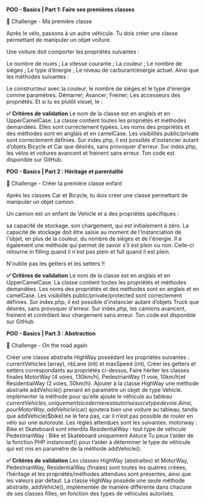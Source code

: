 **POO - Basics | Part 1: Faire ses premières classes**

💪 Challenge - Ma première classe

Après le vélo, passons à un autre véhicule. Tu dois créer une classe permettant de manipuler un objet voiture.

Une voiture doit comporter les propriétés suivantes :

Le nombre de roues ;
La vitesse courante ;
La couleur ;
Le nombre de sièges ;
Le type d’énergie ;
Le niveau de carburant/énergie actuel.
Ainsi que les méthodes suivantes :

Le constructeur avec la couleur, le nombre de sièges et le type d'énergie comme paramètres.
Démarrer;
Avancer;
Freiner;
Les accesseurs des propriétés.
Et si tu es plutôt visuel, le :



**✅ Critères de validation**
Le nom de la classe est en anglais et en UpperCamelCase.
La classe contient toutes les propriétés et méthodes demandées. Elles sont correctement typées.
Les noms des propriétés et des méthodes sont en anglais et en camelCase.
Les visibilités public/private sont correctement définies.
Sur index.php, il est possible d'instancier autant d’objets Bicycle et Car que désirés, sans provoquer d'erreur.
Sur index.php, les vélos et voitures avancent et freinent sans erreur.
Ton code est disponible sur GitHub.

**POO - Basics | Part 2 : Héritage et parentalité**

💪 Challenge - Créer ta première classe enfant

Après les classes Car et Bicycle, tu dois créer une classe permettant de manipuler un objet camion.

Un camion est un enfant de Vehicle et a des propriétés spécifiques :

sa capacité de stockage.
son chargement, qui est initialement à zéro.
La capacité de stockage doit être saisie au moment de l'Instanciation de l'objet, en plus de la couleur, du nombre de sièges et de l'énergie.
Il a également une méthode qui permet de savoir s’il est plein ou non. Celle-ci retourne in filling quand il n'est pas plein et full quand il est plein.

N'oublie pas les getters et les setters !!

**✅ Critères de validation**
Le nom de la classe est en anglais et en UpperCamelCase.
La classe contient toutes les propriétés et méthodes demandées.
Les noms des propriétés et des méthodes sont en anglais et en camelCase.
Les visibilités public/private/protected sont correctement définies.
Sur index.php, il est possible d'instancier autant d’objets Truck que désirés, sans provoquer d'erreur.
Sur index.php, les camions avancent, freinent et contrôlent leur chargement sans erreur.
Ton code est disponible sur GitHub.

**POO - Basics | Part 3 : Abstraction**

💪 Challenge - On the road again

Créer une classe abstraite HighWay possédant les propriétés suivantes :
currentVehicles (array),
nbLane (int) et
maxSpeed (int),
Créer les getters et setters correspondants au propriétés ci-dessus,
Faire hériter les classes finales
MotorWay (4 voies, 130km/h),
PedestrianWay (1 voie, 10km/h)et
ResidentialWay (2 voies, 50km/h).
Ajouter à la classe HighWay une méthode abstraite addVehicle() prenant en paramètre un objet de type Vehicle.
implémenter la méthode pour qu’elle ajoute le véhicule au tableau $currentVehicles, uniquement si ce dernier est autorisé sur ce type de voie. Ainsi, pour MotorWay, addVehicle($car) ajoutera bien une voiture au tableau, tandis que addVehicle($bike) ne le fera pas, car il n’est pas possible de rouler en vélo sur une autoroute. Les règles attendues sont les suivantes:
motorway : Bike et Skateboard sont interdits
ResidentialWay : tout type de véhicule
PedestrianWay : Bike et Skateboard uniquement
Astuce
Tu peux t’aider de la fonction PHP instanceof() pour t’aider à déterminer le type de véhicule qui est mis en paramètre de la méthode addVehicle().

**✅ Critères de validation**
Les classes HighWay (abstraites) et MotorWay, PedestrianWay, ResidentialWay (finales) sont toutes les quatres créées, l’héritage et les propriétés/méthodes attendues sont présentes, ainsi que les valeurs par défaut.
La classe HighWay possède une seule méthode abstraite, addVehicle(), implémentée de manière différente dans chacune de ses classes filles, en fonction des types de véhicules autorisés.
